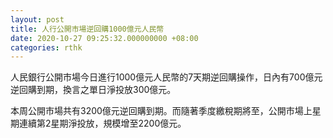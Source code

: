 ```yaml
---
layout: post
title: 人行公開市場逆回購1000億元人民幣
date: 2020-10-27 09:25:32.000000000 +08:00
categories: rthk
---
```


人民銀行公開市場今日進行1000億元人民幣的7天期逆回購操作，日內有700億元逆回購到期，換言之單日淨投放300億元。

本周公開市場共有3200億元逆回購到期。而隨著季度繳稅期將至，公開市場上星期連續第2星期淨投放，規模增至2200億元。
